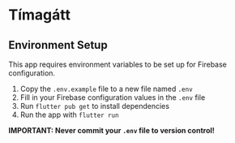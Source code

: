 
# Tímagátt

## Environment Setup

This app requires environment variables to be set up for Firebase configuration.

1. Copy the `.env.example` file to a new file named `.env`
2. Fill in your Firebase configuration values in the `.env` file
3. Run `flutter pub get` to install dependencies
4. Run the app with `flutter run`

**IMPORTANT: Never commit your `.env` file to version control!**
